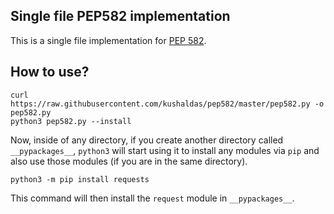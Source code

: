 ## Single file PEP582 implementation




This is a single file implementation for [PEP 582](https://www.python.org/dev/peps/pep-0582/).

## How to use?


```
curl https://raw.githubusercontent.com/kushaldas/pep582/master/pep582.py -o pep582.py
python3 pep582.py --install
```

Now, inside of any directory, if you create  another directory called `__pypackages__`, `python3`
will start using it to install any modules via `pip` and also use those modules (if you are in the same directory).

```
python3 -m pip install requests
```

This command will then install the `request` module in `__pypackages__`.

